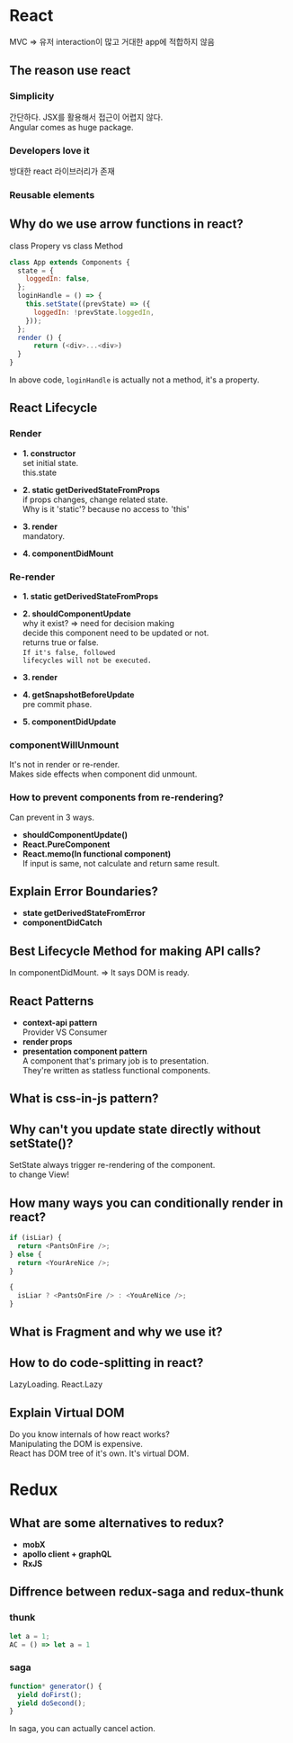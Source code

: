 # React

MVC => 유저 interaction이 많고 거대한 app에 적합하지 않음

## The reason use react

### Simplicity

간단하다. JSX를 활용해서 접근이 어렵지 않다.
<br/> Angular comes as huge package.

### Developers love it

방대한 react 라이브러리가 존재

### Reusable elements

## Why do we use arrow functions in react?

class Propery vs class Method

```js
class App extends Components {
  state = {
    loggedIn: false,
  };
  loginHandle = () => {
    this.setState((prevState) => ({
      loggedIn: !prevState.loggedIn,
    }));
  };
  render () {
      return (<div>...<div>)
  }
}
```

In above code, <code>loginHandle</code> is actually not a method, it's a property.

## React Lifecycle

### Render

- <strong>1. constructor</strong>
  <br/>set initial state.
  <br/> this.state

- <strong>2. static getDerivedStateFromProps</strong>
  <br/>if props changes, change related state.
  <br/> Why is it 'static'? because no access to 'this'

* <strong>3. render</strong>
  <br/>mandatory.

- <strong>4. componentDidMount</strong>

### Re-render

- <strong>1. static getDerivedStateFromProps</strong>

* <strong>2. shouldComponentUpdate</strong>
  <br/> why it exist? => need for decision making
  <br/> decide this component need to be updated or not.
  <br/> returns true or false.
  <br/><code>If it's false, followed lifecycles will not be executed.</code>

- <strong>3. render</strong>

- <strong>4. getSnapshotBeforeUpdate</strong>
  <br/>pre commit phase.

* <strong>5. componentDidUpdate</strong>

### componentWillUnmount

It's not in render or re-render.
<br/>Makes side effects when component did unmount.

### How to prevent components from re-rendering?

Can prevent in 3 ways.

- <strong>shouldComponentUpdate()</strong>
- <strong>React.PureComponent</strong>
- <strong>React.memo(In functional component)</strong>
  <br/>If input is same, not calculate and return same result.

## Explain Error Boundaries?

- <strong>state getDerivedStateFromError</strong>
- <strong>componentDidCatch</strong>

## Best Lifecycle Method for making API calls?

In componentDidMount. => It says DOM is ready.

## React Patterns

- <strong>context-api pattern</strong>
  <br/>Provider VS Consumer
- <strong>render props</strong>
- <strong>presentation component pattern</strong>
  <br/>A component that's primary job is to presentation.
  <br/>They're written as statless functional components.

## What is css-in-js pattern?

## Why can't you update state directly without setState()?

SetState always trigger re-rendering of the component.
<br/>to change View!

## How many ways you can conditionally render in react?

```js
if (isLiar) {
  return <PantsOnFire />;
} else {
  return <YourAreNice />;
}
```

```js
{
  isLiar ? <PantsOnFire /> : <YouAreNice />;
}
```

## What is Fragment and why we use it?

## How to do code-splitting in react?

LazyLoading. React.Lazy

## Explain Virtual DOM

Do you know internals of how react works?
<br/>Manipulating the DOM is expensive.
<br/>React has DOM tree of it's own. It's virtual DOM.

# Redux

## What are some alternatives to redux?

- <strong>mobX</strong>
- <strong>apollo client + graphQL</strong>
- <strong>RxJS</strong>

## Diffrence between redux-saga and redux-thunk

### thunk

```js
let a = 1;
AC = () => let a = 1
```

### saga

```js
function* generator() {
  yield doFirst();
  yield doSecond();
}
```

In saga, you can actually cancel action.
